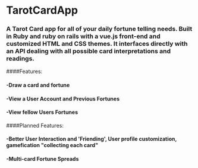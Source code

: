 # TarotCardApp
### A Tarot Card app for all of your daily fortune telling needs. Built in Ruby and ruby on rails with a vue.js front-end and customized HTML and CSS themes. It interfaces directly with an API dealing with all possible card interpretations and readings.

####Features:
####  -Draw a card and fortune
####  -View a User Account and Previous Fortunes
####  -View fellow Users Fortunes
####Planned Features:
####  -Better User Interaction and 'Friending', User profile customization, gamefication "collecting each card"
####  -Multi-card Fortune Spreads
